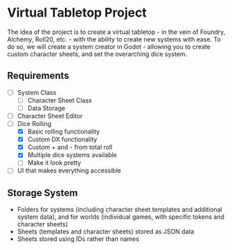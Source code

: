 # Virtual Tabletop Project

The idea of the project is to create a virtual tabletop - in the vein of Foundry, Alchemy, Roll20, etc. - with the ability to create new systems with ease.
To do so, we will create a system creator in Godot - allowing you to create custom character sheets, and set the overarching dice system.

## Requirements
- [ ] System Class
	- [ ] Character Sheet Class
	- [ ] Data Storage
- [ ] Character Sheet Editor
- [ ] Dice Rolling
    - [X] Basic rolling functionality
    - [X] Custom DX functionality
    - [X] Custom + and - from total roll
    - [X] Multiple dice systems available
    - [ ] Make it look pretty
- [ ] UI that makes everything accessible

## Storage System
- Folders for systems (including character sheet templates and additional system data), and for worlds (individual games, with specific tokens and character sheets)
- Sheets (templates and character sheets) stored as JSON data 
- Sheets stored using IDs rather than names
